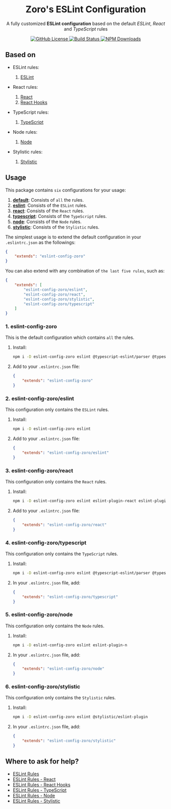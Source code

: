 <h1 align="center">Zoro's ESLint Configuration</h1>
<p align="center">A fully customized <b>ESLint configuration</b> based on the default <i>ESLint</i>, <i>React</i> and <i>TypeScript</i> rules</p>
<p align="center">
    <a href="https://github.com/nonoroazoro/eslint-config-zoro/blob/master/LICENSE">
        <img src="https://img.shields.io/npm/l/eslint-config-zoro.svg" alt="GitHub License" />
    </a>
    <a href="https://travis-ci.org/nonoroazoro/eslint-config-zoro">
        <img src="https://img.shields.io/travis/nonoroazoro/eslint-config-zoro/master.svg" alt="Build Status" />
    </a>
    <a href="https://www.npmjs.com/package/eslint-config-zoro">
        <img src="https://img.shields.io/npm/dw/eslint-config-zoro.svg" alt="NPM Downloads" />
    </a>
</p>

## Based on

- ESLint rules:
    1. [ESLint](https://eslint.org/docs/rules)

- React rules:
    1. [React](https://github.com/yannickcr/eslint-plugin-react/tree/master/docs/rules)
    1. [React Hooks](https://github.com/facebook/react/tree/main/packages/eslint-plugin-react-hooks)

- TypeScript rules:
    1. [TypeScript](https://github.com/typescript-eslint/typescript-eslint/tree/main/packages/eslint-plugin/docs/rules)

- Node rules:
    1. [Node](https://github.com/eslint-community/eslint-plugin-n/tree/master/docs/rules)

- Stylistic rules:
    1. [Stylistic](https://eslint.style/rules)

## Usage

This package contains `six` configurations for your usage:

1. **[default](#1-eslint-config-zoro)**: Consists of `all` the rules.
1. **[eslint](#2-eslint-config-zoroeslint)**: Consists of the `ESLint` rules.
1. **[react](#3-eslint-config-zororeact)**: Consists of the `React` rules.
1. **[typescript](#4-eslint-config-zorotypescript)**: Consists of the `TypeScript` rules.
1. **[node](#5-eslint-config-zoronode)**: Consists of the `Node` rules.
1. **[stylistic](#6-eslint-config-zorostylistic)**: Consists of the `Stylistic` rules.

The simplest usage is to extend the default configuration in your `.eslintrc.json` as the followings:

```json
{
    "extends": "eslint-config-zoro"
}
```

You can also extend with any combination of `the last five rules`, such as:

```json
{
    "extends": [
        "eslint-config-zoro/eslint",
        "eslint-config-zoro/react",
        "eslint-config-zoro/stylistic",
        "eslint-config-zoro/typescript"
    ]
}
```

### 1. eslint-config-zoro

This is the default configuration which contains `all` the rules.

1. Install:

    ```sh
    npm i -D eslint-config-zoro eslint @typescript-eslint/parser @typescript-eslint/eslint-plugin eslint-plugin-react eslint-plugin-react-hooks eslint-plugin-n
    ```

1. Add to your `.eslintrc.json` file:

    ```json
    {
        "extends": "eslint-config-zoro"
    }
    ```

### 2. eslint-config-zoro/eslint

This configuration only contains the `ESLint` rules.

1. Install:

    ```sh
    npm i -D eslint-config-zoro eslint
    ```

1. Add to your `.eslintrc.json` file:

    ```json
    {
        "extends": "eslint-config-zoro/eslint"
    }
    ```

### 3. eslint-config-zoro/react

This configuration only contains the `React` rules.

1. Install:

    ```sh
    npm i -D eslint-config-zoro eslint eslint-plugin-react eslint-plugin-react-hooks
    ```

1. Add to your `.eslintrc.json` file:

    ```json
    {
        "extends": "eslint-config-zoro/react"
    }
    ```

### 4. eslint-config-zoro/typescript

This configuration only contains the `TypeScript` rules.

1. Install:

    ```sh
    npm i -D eslint-config-zoro eslint @typescript-eslint/parser @typescript-eslint/eslint-plugin
    ```

1. In your `.eslintrc.json` file, add:

    ```json
    {
        "extends": "eslint-config-zoro/typescript"
    }
    ```

### 5. eslint-config-zoro/node

This configuration only contains the `Node` rules.

1. Install:

    ```sh
    npm i -D eslint-config-zoro eslint eslint-plugin-n
    ```

1. In your `.eslintrc.json` file, add:

    ```json
    {
        "extends": "eslint-config-zoro/node"
    }
    ```

### 6. eslint-config-zoro/stylistic

This configuration only contains the `Stylistic` rules.

1. Install:

    ```sh
    npm i -D eslint-config-zoro eslint @stylistic/eslint-plugin
    ```

1. In your `.eslintrc.json` file, add:

    ```json
    {
        "extends": "eslint-config-zoro/stylistic"
    }
    ```

## Where to ask for help?

- [ESLint Rules](http://eslint.org/docs/rules)
- [ESLint Rules - React](https://github.com/yannickcr/eslint-plugin-react)
- [ESLint Rules - React Hooks](https://github.com/facebook/react/tree/main/packages/eslint-plugin-react-hooks)
- [ESLint Rules - TypeScript](https://github.com/typescript-eslint/typescript-eslint/tree/main/packages/eslint-plugin)
- [ESLint Rules - Node](https://github.com/eslint-community/eslint-plugin-n)
- [ESLint Rules - Stylistic](https://eslint.style/rules)

